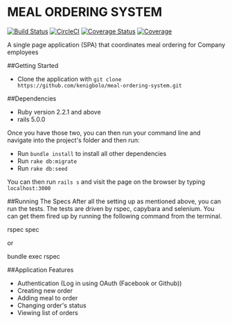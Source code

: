 # MEAL ORDERING SYSTEM
[![Build Status](https://travis-ci.org/kenigbolo/meal-ordering-system.png)](https://travis-ci.org/kenigbolo/meal-ordering-system) [![CircleCI](https://circleci.com/gh/kenigbolo/meal-ordering-system.svg?style=svg)](https://circleci.com/gh/kenigbolo/meal-ordering-system) [![Coverage Status](https://coveralls.io/repos/github/kenigbolo/meal-ordering-system/badge.svg?branch=master&bust=1)](https://coveralls.io/github/kenigbolo/meal-ordering-system?branch=master) [![Coverage](https://img.shields.io/coveralls/jekyll/jekyll.svg)](https://img.shields.io/coveralls/jekyll/jekyll.svg)


A single page application (SPA) that coordinates meal ordering for Company employees

##Getting Started

* Clone the application with ```git clone https://github.com/kenigbolo/meal-ordering-system.git```

##Dependencies

* Ruby version 2.2.1 and above
* rails 5.0.0

Once you have those two, you can then run your command line and navigate into the project's folder and then run:

* Run ```bundle install``` to install all other dependencies
* Run ```rake db:migrate```
* Run ```rake db:seed ```

You can then run ```rails s``` and visit the page on the browser by typing ```localhost:3000```

##Running The Specs
After all the setting up as mentioned above, you can run the tests. The tests are driven by rspec, capybara and selenium. You can get them fired up by running the following command from the terminal.

rspec spec

or

bundle exec rspec

##Application Features

* Authentication (Log in using OAuth (Facebook or Github))
* Creating new order
* Adding meal to order
* Changing order's status
* Viewing list of orders